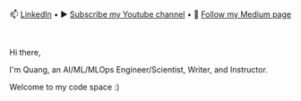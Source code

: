 
<!--
**tanquangduong/tanquangduong** is a ✨ _special_ ✨ repository because its `README.md` (this file) appears on your GitHub profile
-->

<div align="center">
  <p align="center">
    📫 <a href="https://www.linkedin.com/in/tanquangduong/">LinkedIn</a> •
    ▶️ <a href="https://www.youtube.com/@quangduongai">Subscribe my Youtube channel</a> 
    •
    📝 <a href="https://medium.com/@tanquangduong">Follow my Medium page</a> 
  </p>
</div>
<br/>

Hi there, 

I'm Quang, an AI/ML/MLOps Engineer/Scientist, Writer, and Instructor.

Welcome to my code space :)

